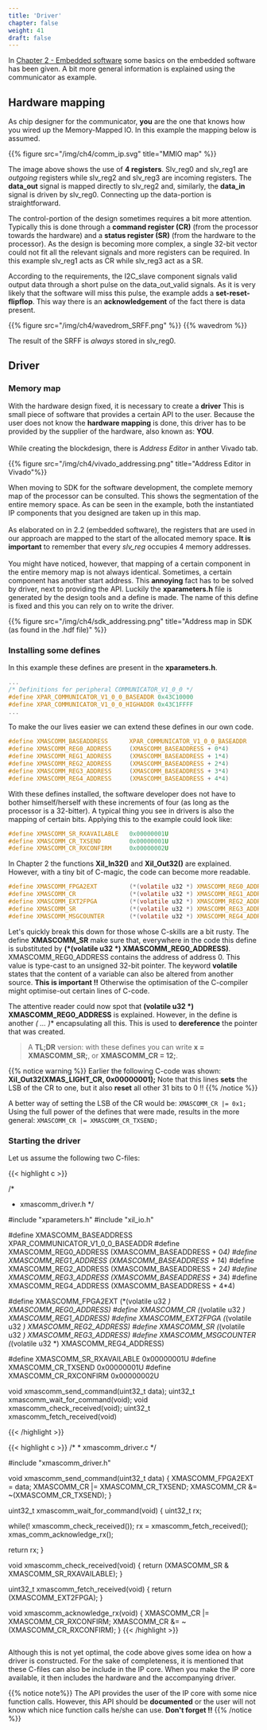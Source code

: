 ```yaml
---
title: 'Driver'
chapter: false
weight: 41
draft: false
---
```


In [Chapter 2 - Embedded software](/ch2_soc/2_emb_software) some basics on the embedded software has been given. A bit more general information is explained using the communicator as example.

## Hardware mapping

As chip designer for the communicator, **you** are the one that knows how you wired up the Memory-Mapped IO. In this example the mapping below is assumed.

{{% figure src="/img/ch4/comm_ip.svg" title="MMIO map" %}}

The image above shows the use of **4 registers**. Slv_reg0 and slv_reg1 are *outgoing* registers while slv_reg2 and slv_reg3 are incoming registers. The **data_out** signal is mapped directly to slv_reg2 and, similarly, the **data_in** signal is driven by slv_reg0. Connecting up the data-portion is straightforward.

The control-portion of the design sometimes requires a bit more attention. Typically this is done through a **command register (CR)** (from the processor towards the hardware) and a **status register (SR)** (from the hardware to the processor). As the design is becoming more complex, a single 32-bit vector could not fit all the relevant signals and more registers can be required. In this example slv_reg1 acts as CR while slv_reg3 act as a SR.

According to the requirements, the I2C_slave component signals valid output data through a short pulse on the data_out_valid signals. As it is very likely that the software will miss this pulse, the example adds a **set-reset-flipflop**. This way there is an **acknowledgement** of the fact there is data present.

{{% figure src="/img/ch4/wavedrom_SRFF.png" %}}
{{% wavedrom %}}

The result of the SRFF is *always* stored in slv_reg0.


## Driver

### Memory map

<div class="multicolumn">
  <div class="column">
With the hardware design fixed, it is necessary to create a <b>driver</b> This is small piece of software that provides a certain API to the user. Because the user does not know the <b>hardware mapping</b> is done, this driver has to be provided by the supplier of the hardware, also known as: <b>YOU</b>.
<br/>
<br/>
While creating the blockdesign, there is <i>Address Editor</i> in anther Vivado tab.

{{% figure src="/img/ch4/vivado_addressing.png" title="Address Editor in Vivado"%}}

When moving to SDK for the software development, the complete memory map of the processor can be consulted. This shows the segmentation of the entire memory space. As can be seen in the example, both the instantiated IP components that you designed are taken up in this map.
<br/><br/>
As elaborated on in 2.2 (embedded software), the registers that are used in our approach are mapped to the start of the allocated memory space. <b>It is important</b> to remember that every <i>slv_reg</i> occupies 4 memory addresses.
<br/><br/>
You might have noticed, however, that mapping of a certain component in the entire memory map is not always identical. Sometimes, a certain component has another start address. This <b>annoying</b> fact has to be solved by driver, next to providing the API. Luckily the <b>xparameters.h</b> file is generated by the design tools and a define is made. The name of this define is fixed and this you can rely on to write the driver.

  </div>
  <div class="column">
    {{% figure src="/img/ch4/sdk_addressing.png" title="Address map in SDK (as found in the .hdf file)" %}}
  </div>
</div>


### Installing some defines
In this example these defines are present in the **xparameters.h**.
```C
...
/* Definitions for peripheral COMMUNICATOR_V1_0_0 */
#define XPAR_COMMUNICATOR_V1_0_0_BASEADDR 0x43C10000
#define XPAR_COMMUNICATOR_V1_0_0_HIGHADDR 0x43C1FFFF
...
```

To make the our lives easier we can extend these defines in our own code.

```C
#define XMASCOMM_BASEADDRESS      XPAR_COMMUNICATOR_V1_0_0_BASEADDR
#define XMASCOMM_REG0_ADDRESS     (XMASCOMM_BASEADDRESS + 0*4)
#define XMASCOMM_REG1_ADDRESS     (XMASCOMM_BASEADDRESS + 1*4)
#define XMASCOMM_REG2_ADDRESS     (XMASCOMM_BASEADDRESS + 2*4)
#define XMASCOMM_REG3_ADDRESS     (XMASCOMM_BASEADDRESS + 3*4)
#define XMASCOMM_REG4_ADDRESS     (XMASCOMM_BASEADDRESS + 4*4)
```

With these defines installed, the software developer does not have to bother himself/herself with these increments of four (as long as the processor is a 32-bitter). A typical thing you see in drivers is also the mapping of certain bits. Applying this to the example could look like:

```C
#define XMASCOMM_SR_RXAVAILABLE   0x00000001U
#define XMASCOMM_CR_TXSEND        0x00000001U
#define XMASCOMM_CR_RXCONFIRM     0x00000002U
```

In Chapter 2 the functions **Xil_In32()** and **Xil_Out32()** are explained. However, with a tiny bit of C-magic, the code can become more readable.

```C
#define XMASCOMM_FPGA2EXT         (*(volatile u32 *) XMASCOMM_REG0_ADDRESS)
#define XMASCOMM_CR               (*(volatile u32 *) XMASCOMM_REG1_ADDRESS)
#define XMASCOMM_EXT2FPGA         (*(volatile u32 *) XMASCOMM_REG2_ADDRESS)
#define XMASCOMM_SR               (*(volatile u32 *) XMASCOMM_REG3_ADDRESS)
#define XMASCOMM_MSGCOUNTER       (*(volatile u32 *) XMASCOMM_REG4_ADDRESS)
```

Let's quickly break this down for those whose C-skills are a bit rusty. The define **XMASCOMM_SR** make sure that, everywhere in the code this define is substituted by **(\*(volatile u32 \*) XMASCOMM_REG0_ADDRESS)**. XMASCOMM_REG0_ADDRESS contains the address of address 0. This value is type-cast to an unsigned 32-bit pointer. The keyword **volatile** states that the content of a variable can also be altered from another source. **This is important !!** Otherwise the optimisation of the C-compiler might optimise-out certain lines of C-code.

The attentive reader could now spot that **(volatile u32 \*) XMASCOMM_REG0_ADDRESS** is explained. However, in the define is another **(* ... )** encapsulating all this. This is used to **dereference** the pointer that was created. 

> A **TL;DR** version: with these defines you can write **x = XMASCOMM_SR;**, or **XMASCOMM_CR = 12;**.

{{% notice warning %}}
Earlier the following C-code was shown: **Xil_Out32(XMAS_LIGHT_CR, 0x00000001);** Note that this lines **sets** the LSB of the CR to one, but it also **reset** all other 31 bits to 0 !! 
{{% /notice  %}}

A better way of setting the LSB of the CR would be: `XMASCOMM_CR |= 0x1;` Using the full power of the defines that were made, results in the more general: `XMASCOMM_CR |= XMASCOMM_CR_TXSEND;`

### Starting the driver

Let us assume the following two C-files:

<div class="multicolumn">
  <div class="column">
  {{< highlight c >}}

/*
 * xmascomm_driver.h
 */

#include "xparameters.h"
#include "xil_io.h"

#define XMASCOMM_BASEADDRESS      XPAR_COMMUNICATOR_V1_0_0_BASEADDR
#define XMASCOMM_REG0_ADDRESS     (XMASCOMM_BASEADDRESS + 0*4)
#define XMASCOMM_REG1_ADDRESS     (XMASCOMM_BASEADDRESS + 1*4)
#define XMASCOMM_REG2_ADDRESS     (XMASCOMM_BASEADDRESS + 2*4)
#define XMASCOMM_REG3_ADDRESS     (XMASCOMM_BASEADDRESS + 3*4)
#define XMASCOMM_REG4_ADDRESS     (XMASCOMM_BASEADDRESS + 4*4)

#define XMASCOMM_FPGA2EXT         (*(volatile u32 *) XMASCOMM_REG0_ADDRESS)
#define XMASCOMM_CR               (*(volatile u32 *) XMASCOMM_REG1_ADDRESS)
#define XMASCOMM_EXT2FPGA         (*(volatile u32 *) XMASCOMM_REG2_ADDRESS)
#define XMASCOMM_SR               (*(volatile u32 *) XMASCOMM_REG3_ADDRESS)
#define XMASCOMM_MSGCOUNTER       (*(volatile u32 *) XMASCOMM_REG4_ADDRESS)

#define XMASCOMM_SR_RXAVAILABLE   0x00000001U
#define XMASCOMM_CR_TXSEND        0x00000001U
#define XMASCOMM_CR_RXCONFIRM     0x00000002U


void xmascomm_send_command(uint32_t data);
uint32_t xmascomm_wait_for_command(void);
void xmascomm_check_received(void);
uint32_t xmascomm_fetch_received(void)


  {{< /highlight >}}
  </div>
  <div class="column">
  {{< highlight c >}}
/*
 * xmascomm_driver.c
 */

#include "xmascomm_driver.h"

void xmascomm_send_command(uint32_t data) {
  XMASCOMM_FPGA2EXT = data;
  XMASCOMM_CR |= XMASCOMM_CR_TXSEND;
  XMASCOMM_CR &= ~(XMASCOMM_CR_TXSEND);
}

uint32_t xmascomm_wait_for_command(void) {
  uint32_t rx;

  while(! xmascomm_check_received());
  rx = xmascomm_fetch_received();
  xmas_comm_acknowledge_rx();

  return rx;
}


void xmascomm_check_received(void) {
  return (XMASCOMM_SR & XMASCOMM_SR_RXAVAILABLE);
}

uint32_t xmascomm_fetch_received(void) {
  return (XMASCOMM_EXT2FPGA);
}

void xmascomm_acknowledge_rx(void) {
  XMASCOMM_CR |= XMASCOMM_CR_RXCONFIRM;
  XMASCOMM_CR &= ~(XMASCOMM_CR_RXCONFIRM);
}
  {{< /highlight >}}
  </div>
</div>

Although this is not yet optimal, the code above gives some idea on how a driver is constructed. For the sake of completeness, it is mentioned that these C-files can also be include in the IP core. When you make the IP core available, it then includes the hardware and the accompanying driver.

{{% notice note%}}
The API provides the user of the IP core with some nice function calls. However, this API should be **documented** or the user will not know which nice function calls he/she can use. **Don't forget !!**
{{% /notice %}}
